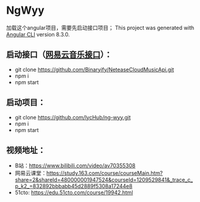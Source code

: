# NgWyy
加载这个angular项目，需要先启动接口项目；
This project was generated with [Angular CLI](https://github.com/angular/angular-cli) version 8.3.0.

## 启动接口（[网易云音乐接口](NeteaseCloudMusicApi)）：
- git clone https://github.com/Binaryify/NeteaseCloudMusicApi.git
- npm i
- npm start


## 启动项目：
- git clone https://github.com/lycHub/ng-wyy.git
- npm i
- npm start


## 视频地址：
- B站：https://www.bilibili.com/video/av70355308
- 网易云课堂：https://study.163.com/course/courseMain.htm?share=2&shareId=480000001947524&courseId=1209529841&_trace_c_p_k2_=832892bbbabb45d2889f5308a17244e8
- 51cto: https://edu.51cto.com/course/19942.html
